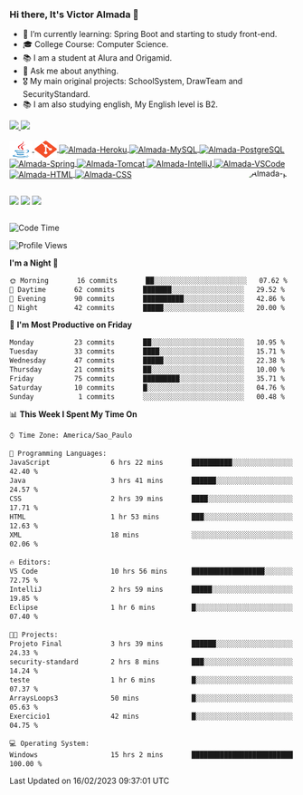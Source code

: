 ### Hi there, It's Victor Almada 👋


- 🌱 I’m currently learning: Spring Boot and starting to study front-end.
- 🎓 College Course: Computer Science.
- 📚  I am a student at Alura and Origamid.
- 💬 Ask me about anything.
- 🎖 My main original projects: SchoolSystem, DrawTeam and SecurityStandard.
- 📚 I am also studying english, My English level is B2.
 
<div>
<a href="https://github.com/Almadavic">
<img height="180em" src="https://github-readme-stats.vercel.app/api?username=Almadavic&showw_icons=true&theme=dark&include_all_commits=true&count_private=true">
<img height="180em" src="https://github-readme-stats.vercel.app/api/top-langs/?username=Almadavic&layout=compact&langs_count=16&theme=dracula">
</div>

<div style="display: inline_block"><br>
  <img align="center" alt="Almada-Java" height="30" width="40" src="https://raw.githubusercontent.com/devicons/devicon/master/icons/java/java-original.svg">
  <img align="center" alt="Almada-Git" height="30" width="40" src="https://raw.githubusercontent.com/devicons/devicon/master/icons/git/git-original.svg">
  <img align="center" alt="Almada-Heroku" height="30" width="40" src="https://cdn.jsdelivr.net/gh/devicons/devicon/icons/heroku/heroku-plain-wordmark.svg" />             
  <img align="center" alt="Almada-MySQL" height="30" width="40" src="https://cdn.jsdelivr.net/gh/devicons/devicon/icons/mysql/mysql-original-wordmark.svg" />
  <img align="center" alt="Almada-PostgreSQL" height="30" width="40" src="https://cdn.jsdelivr.net/gh/devicons/devicon/icons/postgresql/postgresql-plain-wordmark.svg" />
  <img align="center" alt="Almada-Spring" height="30" width="40" src="https://cdn.jsdelivr.net/gh/devicons/devicon/icons/spring/spring-original-wordmark.svg" />
  <img align="center" alt="Almada-Tomcat" height="30" width="40" src="https://cdn.jsdelivr.net/gh/devicons/devicon/icons/tomcat/tomcat-original-wordmark.svg" />
   <img align="center" alt="Almada-IntelliJ" height="30" width="40" src="https://cdn.jsdelivr.net/gh/devicons/devicon/icons/intellij/intellij-original.svg" />
   <img align="center" alt="Almada-VSCode" height="30" width="40" src="https://cdn.jsdelivr.net/gh/devicons/devicon/icons/vscode/vscode-original.svg" />
   <img align="center" alt="Almada-HTML" height="30" width="40" src="https://cdn.jsdelivr.net/gh/devicons/devicon/icons/html5/html5-original.svg" />
   <img align="center" alt="Almada-CSS" height="30" width="40" src="https://cdn.jsdelivr.net/gh/devicons/devicon/icons/css3/css3-original.svg" />
  <img align="right" alt="Almada-pic" height="150" style="border-radius:50px;" src="https://user-images.githubusercontent.com/85299065/185514627-94fcf387-edc6-4c24-88f1-b4873ccd49e9.png">
</div>
  
  ##
 
<div> 
  <a href="https://www.youtube.com/channel/UCUrcUNA90M_ZqLEcQxd3UNA" target="_blank"><img src="https://img.shields.io/badge/YouTube-FF0000?style=for-the-badge&logo=youtube&logoColor=white" target="_blank"></a>
 <a href = "mailto:almadavic@live.com"><img src="https://img.shields.io/badge/-Gmail-%23333?style=for-the-badge&logo=gmail&logoColor=white" target="_blank"></a>
  <a href="https://www.linkedin.com/in/victoralmada/" target="_blank"><img src="https://img.shields.io/badge/-LinkedIn-%230077B5?style=for-the-badge&logo=linkedin&logoColor=white" target="_blank"></a> 
</div>

##

<!--START_SECTION:waka-->
![Code Time](http://img.shields.io/badge/Code%20Time-212%20hrs%2034%20mins-blue)

![Profile Views](http://img.shields.io/badge/Profile%20Views-3-blue)

**I'm a Night 🦉** 

```text
🌞 Morning       16 commits       ██░░░░░░░░░░░░░░░░░░░░░░░   07.62 % 
🌆 Daytime       62 commits       ███████░░░░░░░░░░░░░░░░░░   29.52 % 
🌃 Evening       90 commits       ██████████░░░░░░░░░░░░░░░   42.86 % 
🌙 Night         42 commits       █████░░░░░░░░░░░░░░░░░░░░   20.00 % 

```
📅 **I'm Most Productive on Friday** 

```text
Monday          23 commits       ██░░░░░░░░░░░░░░░░░░░░░░░   10.95 % 
Tuesday         33 commits       ████░░░░░░░░░░░░░░░░░░░░░   15.71 % 
Wednesday       47 commits       █████░░░░░░░░░░░░░░░░░░░░   22.38 % 
Thursday        21 commits       ██░░░░░░░░░░░░░░░░░░░░░░░   10.00 % 
Friday          75 commits       █████████░░░░░░░░░░░░░░░░   35.71 % 
Saturday        10 commits       █░░░░░░░░░░░░░░░░░░░░░░░░   04.76 % 
Sunday           1 commits       ░░░░░░░░░░░░░░░░░░░░░░░░░   00.48 % 

```


📊 **This Week I Spent My Time On** 

```text
⌚︎ Time Zone: America/Sao_Paulo

💬 Programming Languages: 
JavaScript               6 hrs 22 mins       ██████████░░░░░░░░░░░░░░░   42.40 % 
Java                     3 hrs 41 mins       ██████░░░░░░░░░░░░░░░░░░░   24.57 % 
CSS                      2 hrs 39 mins       ████░░░░░░░░░░░░░░░░░░░░░   17.71 % 
HTML                     1 hr 53 mins        ███░░░░░░░░░░░░░░░░░░░░░░   12.63 % 
XML                      18 mins             ░░░░░░░░░░░░░░░░░░░░░░░░░   02.06 % 

🔥 Editors: 
VS Code                  10 hrs 56 mins      ██████████████████░░░░░░░   72.75 % 
IntelliJ                 2 hrs 59 mins       █████░░░░░░░░░░░░░░░░░░░░   19.85 % 
Eclipse                  1 hr 6 mins         █░░░░░░░░░░░░░░░░░░░░░░░░   07.40 % 

🐱‍💻 Projects: 
Projeto Final            3 hrs 39 mins       ██████░░░░░░░░░░░░░░░░░░░   24.33 % 
security-standard        2 hrs 8 mins        ███░░░░░░░░░░░░░░░░░░░░░░   14.24 % 
teste                    1 hr 6 mins         █░░░░░░░░░░░░░░░░░░░░░░░░   07.37 % 
ArraysLoops3             50 mins             █░░░░░░░░░░░░░░░░░░░░░░░░   05.63 % 
Exercicio1               42 mins             █░░░░░░░░░░░░░░░░░░░░░░░░   04.75 % 

💻 Operating System: 
Windows                  15 hrs 2 mins       █████████████████████████   100.00 % 

```


 Last Updated on 16/02/2023 09:37:01 UTC
<!--END_SECTION:waka-->
